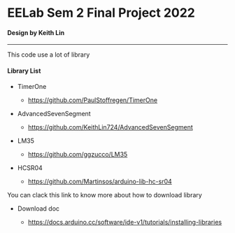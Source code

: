# EELab Sem 2 Final Project 2022

#### Design by Keith Lin
---
This code use a lot of library 
#### Library List 
- TimerOne 
  - https://github.com/PaulStoffregen/TimerOne

- AdvancedSevenSegment
  - https://github.com/KeithLin724/AdvancedSevenSegment

- LM35
  - https://github.com/ggzucco/LM35

- HCSR04
  - https://github.com/Martinsos/arduino-lib-hc-sr04

You can clack this link to know more about how to download library

- Download doc

  - https://docs.arduino.cc/software/ide-v1/tutorials/installing-libraries